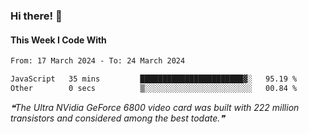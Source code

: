 ### Hi there! 👋

#### This Week I Code With
<!--START_SECTION:waka-->

```txt
From: 17 March 2024 - To: 24 March 2024

JavaScript   35 mins         ███████████████████████▓░   95.19 %
Other        0 secs          ▒░░░░░░░░░░░░░░░░░░░░░░░░   00.84 %
```

<!--END_SECTION:waka-->

<!--STARTS_HERE_QUOTE_README-->
<i>❝The Ultra NVidia GeForce 6800 video card was built with 222 million transistors and considered among the best todate.❞</i>
<!--ENDS_HERE_QUOTE_README-->
